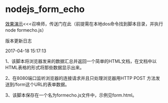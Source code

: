 # nodejs_form_echo 

[效果演示](https://mengjielee.github.io/nodejs_form_echo/)<<<召唤师，传送门在此（前提需在本地dos命令找到脚本目录，并执行node formecho.js）

版本更新日志

2017-04-18 15:17:13

1、该脚本将浏览器发来的数据汇总并返回一个简单的HTML文档，在文档中以HTML表格的形式将那些数据显示出来。


2、在8080端口监听浏览器的连接请求并且只处理浏览器用HTTP POST 方法发送到/form这个URL的表单数据。


3、该脚本保存在一个名为formecho.js文件中，示例见form.html。
